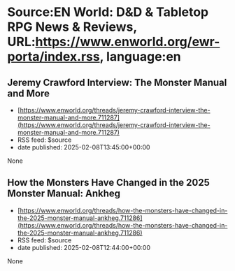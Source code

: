 # Source:EN World: D&D & Tabletop RPG News & Reviews, URL:https://www.enworld.org/ewr-porta/index.rss, language:en

## Jeremy Crawford Interview: The Monster Manual and More
 - [https://www.enworld.org/threads/jeremy-crawford-interview-the-monster-manual-and-more.711287](https://www.enworld.org/threads/jeremy-crawford-interview-the-monster-manual-and-more.711287)
 - RSS feed: $source
 - date published: 2025-02-08T13:45:00+00:00

None

## How the Monsters Have Changed in the 2025 Monster Manual: Ankheg
 - [https://www.enworld.org/threads/how-the-monsters-have-changed-in-the-2025-monster-manual-ankheg.711286](https://www.enworld.org/threads/how-the-monsters-have-changed-in-the-2025-monster-manual-ankheg.711286)
 - RSS feed: $source
 - date published: 2025-02-08T12:44:00+00:00

None

